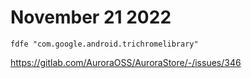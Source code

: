 # November 21 2022

~~~
fdfe "com.google.android.trichromelibrary"
~~~

https://gitlab.com/AuroraOSS/AuroraStore/-/issues/346
